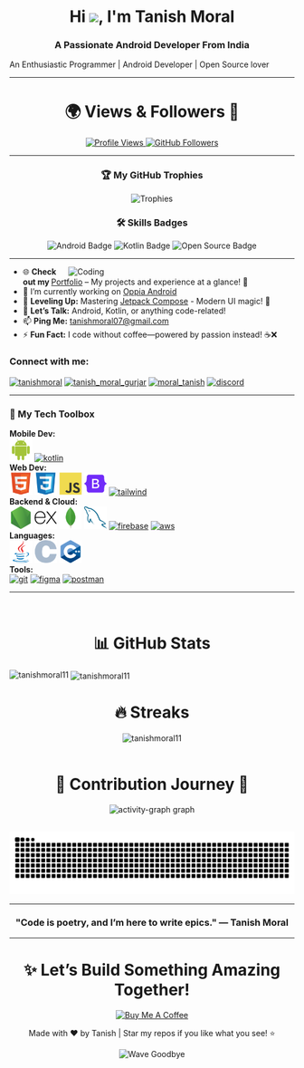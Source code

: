 <h1 align="center">Hi <img src="https://media.giphy.com/media/hvRJCLFzcasrR4ia7z/giphy.gif" width="25px">, I'm Tanish Moral</h1>
<h3 align="center">A Passionate Android Developer From India</h3>

An Enthusiastic Programmer | Android Developer | Open Source lover

---

<h1 align="center">🌍 Views & Followers 🚀</h1>
<p align="center">
  <a href="https://komarev.com/ghpvc/?username=tanishmoral11&label=Profile%20views&color=0e75b6&style=flat" target="_blank">
    <img src="https://komarev.com/ghpvc/?username=tanishmoral11" alt="Profile Views">
  </a>  
  <a href="https://github.com/tanishmoral11" target="_blank">
    <img src="https://img.shields.io/github/followers/tanishmoral11?label=Followers&style=social" alt="GitHub Followers">
  </a>
</p>

---

<h3 align="center">🏆 My GitHub Trophies</h3>
<p align="center">
  <img src="https://github-profile-trophy.vercel.app/?username=tanishmoral11&theme=radical&no-frame=true&margin-w=15" alt="Trophies">
</p>

<h3 align="center">🛠️ Skills Badges</h3>
<p align="center">
  <img src="https://img.shields.io/badge/Android-Expert-green?style=flat-square&logo=android" alt="Android Badge">
  <img src="https://img.shields.io/badge/Kotlin-Master-blue?style=flat-square&logo=kotlin" alt="Kotlin Badge">
  <img src="https://img.shields.io/badge/Open%20Source-Contributor-orange?style=flat-square" alt="Open Source Badge">
</p>

---
<img align="right" alt="Coding" width="400" src="https://github.com/Anmol-Baranwal/Cool-GIFs-For-GitHub/assets/74038190/3b4607a1-1cc6-41f1-926f-892ae880e7a5">

- 🌐 <b>Check out my </b> <a href="https://tanishmoral11.vercel.app" target="_blank">Portfolio</a> – My projects and experience at a glance! 🚀
- 🔭 I’m currently working on [Oppia Android](https://github.com/oppia/oppia-android)
- 🌱 <b>Leveling Up:</b> Mastering <a href="https://developer.android.com/compose">Jetpack Compose</a> - Modern UI magic! 🎨  
- 💬 <b>Let’s Talk:</b> Android, Kotlin, or anything code-related!  
- 📫 <b>Ping Me:</b> <a href="mailto:tanishmoral07@gmail.com">tanishmoral07@gmail.com</a>  
- ⚡ <b>Fun Fact:</b> I code without coffee—powered by passion instead! ☕❌



<h3 align="left">Connect with me:</h3>
<p align="left">
<a href="https://linkedin.com/in/tanishmoral" target="_blank"><img align="center" src="https://raw.githubusercontent.com/rahuldkjain/github-profile-readme-generator/master/src/images/icons/Social/linked-in-alt.svg" alt="tanishmoral" height="30" width="40" /></a>
<a href="https://instagram.com/tanish_moral_gurjar" target="_blank"><img align="center" src="https://raw.githubusercontent.com/rahuldkjain/github-profile-readme-generator/master/src/images/icons/Social/instagram.svg" alt="tanish_moral_gurjar" height="30" width="40" /></a>
<a href="https://x.com/moral_tanish" target="_blank"><img align="center" src="https://raw.githubusercontent.com/rahuldkjain/github-profile-readme-generator/master/src/images/icons/Social/twitter.svg" alt="moral_tanish" height="30" width="40" /></a>
<a href="https://discord.gg/57DDP5aR" target="_blank"><img align="center" src="https://raw.githubusercontent.com/rahuldkjain/github-profile-readme-generator/master/src/images/icons/Social/discord.svg" alt="discord" height="30" width="40" /></a>

</p>

---

<h3 align="left">🧰 My Tech Toolbox</h3>
<p align="left">
  <b>Mobile Dev:</b><br>
  <a href="https://developer.android.com"><img src="https://raw.githubusercontent.com/devicons/devicon/master/icons/android/android-original.svg" alt="android" width="40" height="40"/></a>
  <a href="https://kotlinlang.org"><img src="https://www.vectorlogo.zone/logos/kotlinlang/kotlinlang-icon.svg" alt="kotlin" width="40" height="40"/></a><br>
  <b>Web Dev:</b><br>
  <a href="https://www.w3.org/html/"><img src="https://raw.githubusercontent.com/devicons/devicon/master/icons/html5/html5-original.svg" alt="html5" width="40" height="40"/></a>
  <a href="https://www.w3schools.com/css/"><img src="https://raw.githubusercontent.com/devicons/devicon/master/icons/css3/css3-original.svg" alt="css3" width="40" height="40"/></a>
  <a href="https://developer.mozilla.org/en-US/docs/Web/JavaScript"><img src="https://raw.githubusercontent.com/devicons/devicon/master/icons/javascript/javascript-original.svg" alt="javascript" width="40" height="40"/></a>
  <a href="https://getbootstrap.com"><img src="https://raw.githubusercontent.com/devicons/devicon/master/icons/bootstrap/bootstrap-plain.svg" alt="bootstrap" width="40" height="40"/></a>
  <a href="https://tailwindcss.com/"><img src="https://www.vectorlogo.zone/logos/tailwindcss/tailwindcss-icon.svg" alt="tailwind" width="40" height="40"/></a><br>
  <b>Backend & Cloud:</b><br>
  <a href="https://nodejs.org"><img src="https://raw.githubusercontent.com/devicons/devicon/master/icons/nodejs/nodejs-original.svg" alt="nodejs" width="40" height="40"/></a>
  <a href="https://expressjs.com"><img src="https://raw.githubusercontent.com/devicons/devicon/master/icons/express/express-original.svg" alt="express" width="40" height="40"/></a>
  <a href="https://www.mongodb.com/"><img src="https://raw.githubusercontent.com/devicons/devicon/master/icons/mongodb/mongodb-original.svg" alt="mongodb" width="40" height="40"/></a>
  <a href="https://www.mysql.com/"><img src="https://raw.githubusercontent.com/devicons/devicon/master/icons/mysql/mysql-original.svg" alt="mysql" width="40" height="40"/></a>
  <a href="https://firebase.google.com/"><img src="https://github.com/rahuldkjain/github-profile-readme-generator/blob/master/src/images/icons/BaaS/firebase.svg" alt="firebase" width="40" height="40"/></a>
  <a href="https://aws.amazon.com"><img src="https://github.com/rahuldkjain/github-profile-readme-generator/blob/master/src/images/icons/Devops/aws.svg" alt="aws" width="40" height="40"/></a><br>
  <b>Languages:</b><br>
  <a href="https://www.java.com"><img src="https://raw.githubusercontent.com/devicons/devicon/master/icons/java/java-original.svg" alt="java" width="40" height="40"/></a>
  <a href="https://www.cprogramming.com/"><img src="https://raw.githubusercontent.com/devicons/devicon/master/icons/c/c-original.svg" alt="c" width="40" height="40"/></a>
  <a href="https://www.w3schools.com/cpp/"><img src="https://raw.githubusercontent.com/devicons/devicon/master/icons/cplusplus/cplusplus-original.svg" alt="cpp" width="40" height="40"/></a><br>
  <b>Tools:</b><br>
  <a href="https://git-scm.com/"><img src="https://www.vectorlogo.zone/logos/git-scm/git-scm-icon.svg" alt="git" width="40" height="40"/></a>
  <a href="https://www.figma.com/"><img src="https://www.vectorlogo.zone/logos/figma/figma-icon.svg" alt="figma" width="40" height="40"/></a>
  <a href="https://postman.com"><img src="https://www.vectorlogo.zone/logos/getpostman/getpostman-icon.svg" alt="postman" width="40" height="40"/></a>
</p>

---
<br/>
<h1 align="center">📊 GitHub Stats</h1>

<p><img align="left" src="https://github-readme-stats.vercel.app/api/top-langs?username=tanishmoral11&show_icons=true&locale=en&layout=compact&theme=radical" alt="tanishmoral11" /></p>

<p>&nbsp;<img align="center" src="https://github-readme-stats.vercel.app/api?username=tanishmoral11&show_icons=true&locale=en&theme=radical" alt="tanishmoral11" /></p>
<h1 align="center">🔥 Streaks </h1>

<div align="center">
  <img src="https://github-readme-streak-stats.herokuapp.com/?user=tanishmoral11&theme=radical" alt="tanishmoral11" />
</div>
<br/>
<h1 align="center">🌟 Contribution Journey 🌟</h1>
<div align="center">
  <img src="https://github-readme-activity-graph.vercel.app/graph?username=tanishmoral11&radius=16&theme=github-compact&area=true&order=5" height="300" alt="activity-graph graph"  />
</div>
<br>
<div align="center">
    
  ![snake gif](https://github.com/TanishMoral11/TanishMoral11/blob/output/github-snake-dark.svg)
</div>

---

<h3 align="center">"Code is poetry, and I’m here to write epics." — Tanish Moral</h3>

---

<h1 align="center">✨ Let’s Build Something Amazing Together!</h1>
<p align="center">
  <a href="https://buymeacoffee.com/tanishmoral"><img src="https://cdn.buymeacoffee.com/buttons/v2/default-yellow.png" alt="Buy Me A Coffee" width="200"></a>
</p>
<p align="center">
  Made with ❤ by Tanish | Star my repos if you like what you see! ⭐
</p>
<p align="center">
  <img src="https://media.giphy.com/media/LnQjpWaON8nhr21vNW/giphy.gif" width="100" alt="Wave Goodbye">
</p>

<p align="center">
  <img src="https://raw.githubusercontent.com/BrunnerLivio/brunnerlivio/master/images/marquee.svg" style="transform: translateX(35em)">
</p>
